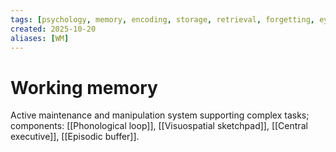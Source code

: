 ```yaml
---
tags: [psychology, memory, encoding, storage, retrieval, forgetting, eyewitness, amnesia, alzheimers, cte]
created: 2025-10-20
aliases: [WM]
---
```

# Working memory

Active maintenance and manipulation system supporting complex tasks; components: [[Phonological loop]], [[Visuospatial sketchpad]], [[Central executive]], [[Episodic buffer]].
